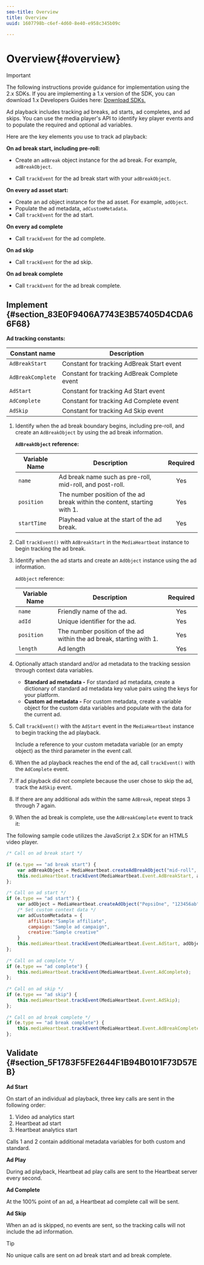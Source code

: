 ```yaml
---
seo-title: Overview
title: Overview
uuid: 1607798b-c6ef-4d60-8e40-e958c345b09c

---
```


# Overview{#overview}

>[!IMPORTANT]
>
>The following instructions provide guidance for implementation using the 2.x SDKs. If you are implementing a 1.x version of the SDK, you can download 1.x Developers Guides here: [Download SDKs.](../../sdk-implement/download-sdks.md)

Ad playback includes tracking ad breaks, ad starts, ad completes, and ad skips. You can use the media player's API to identify key player events and to populate the required and optional ad variables.

Here are the key elements you use to track ad playback:

**On ad break start, including pre-roll:**

* Create an `adBreak` object instance for the ad break. For example, `adBreakObject`. 

* Call `trackEvent` for the ad break start with your `adBreakObject`.

**On every ad asset start:**

* Create an ad object instance for the ad asset. For example, `adObject`. 
* Populate the ad metadata, `adCustomMetadata`. 
* Call `trackEvent` for the ad start.

**On every ad complete**

* Call `trackEvent` for the ad complete.

**On ad skip**

* Call `trackEvent` for the ad skip.

**On ad break complete**

* Call `trackEvent` for the ad break complete.

## Implement {#section_83E0F9406A7743E3B57405D4CDA66F68}

**Ad tracking constants:**

|  Constant name  | Description&nbsp;&nbsp;  |
|---|---|
|  `AdBreakStart`  | Constant for tracking AdBreak Start event  |
|  `AdBreakComplete`  | Constant for tracking AdBreak Complete event  |
|  `AdStart`  | Constant for tracking Ad Start event  |
|  `AdComplete`  | Constant for tracking Ad Complete event  |
|  `AdSkip`  | Constant for tracking Ad Skip event  |

1. Identify when the ad break boundary begins, including pre-roll, and create an `AdBreakObject` by using the ad break information.

   **`AdBreakObject` reference:** 

   |  Variable Name  | Description  | Required  |
   | --- | --- | :---: |
   |  `name`  | Ad break name such as pre-roll, mid-roll, and post-roll.  | Yes  |
   |  `position`  | The number position of the ad break within the content, starting with 1. | Yes  |
   |  `startTime`  | Playhead value at the start of the ad break.  | Yes  |

1. Call `trackEvent()` with `AdBreakStart` in the `MediaHeartbeat` instance to begin tracking the ad break. 

1. Identify when the ad starts and create an `AdObject` instance using the ad information.

   `AdObject` reference: 

   |  Variable Name  | Description  | Required  |
   | --- | --- | :---: |
   |  `name`  | Friendly name of the ad.  | Yes  |
   |  `adId`  | Unique identifier for the ad.  | Yes  |
   |  `position`  | The number position of the ad within the ad break, starting with 1. | Yes  |
   |  `length`  | Ad length  | Yes  |

1. Optionally attach standard and/or ad metadata to the tracking session through context data variables.

    * **Standard ad metadata -** For standard ad metadata, create a dictionary of standard ad metadata key value pairs using the keys for your platform.
    * **Custom ad metadata -** For custom metadata, create a variable object for the custom data variables and populate with the data for the current ad.

1. Call `trackEvent()` with the `AdStart` event in the `MediaHeartbeat` instance to begin tracking the ad playback.

   Include a reference to your custom metadata variable (or an empty object) as the third parameter in the event call.

1. When the ad playback reaches the end of the ad, call `trackEvent()` with the `AdComplete` event. 

1. If ad playback did not complete because the user chose to skip the ad, track the `AdSkip` event. 
1. If there are any additional ads within the same `AdBreak`, repeat steps 3 through 7 again. 
1. When the ad break is complete, use the `AdBreakComplete` event to track it:

The following sample code utilizes the JavaScript 2.x SDK for an HTML5 video player. 

```js
/* Call on ad break start */ 
 
if (e.type == "ad break start") { 
    var adBreakObject = MediaHeartbeat.createAdBreakObject("mid-roll", 2, 500); 
    this.mediaHeartbeat.trackEvent(MediaHeartbeat.Event.AdBreakStart, adBreakObject); 
}; 
 
/* Call on ad start */ 
if (e.type == "ad start") { 
    var adObject = MediaHeartbeat.createAdObject("PepsiOne", "123456ab", 1, 30); 
    /* Set custom context data */ 
    var adCustomMetadata = { 
        affiliate:"Sample affiliate", 
        campaign:"Sample ad campaign", 
        creative:"Sample creative" 
    } 
    this.mediaHeartbeat.trackEvent(MediaHeartbeat.Event.AdStart, adObject, adCustomMetadata); 
}; 
 
/* Call on ad complete */ 
if (e.type == "ad complete") { 
    this.mediaHeartbeat.trackEvent(MediaHeartbeat.Event.AdComplete); 
}; 
 
/* Call on ad skip */ 
if (e.type == "ad skip") { 
    this.mediaHeartbeat.trackEvent(MediaHeartbeat.Event.AdSkip); 
}; 
     
/* Call on ad break complete */ 
if (e.type == "ad break complete") { 
    this.mediaHeartbeat.trackEvent(MediaHeartbeat.Event.AdBreakComplete); 
}; 
```

## Validate {#section_5F1783F5FE2644F1B94B0101F73D57EB}

**Ad Start**

On start of an individual ad playback, three key calls are sent in the following order:

1. Video ad analytics start
1. Heartbeat ad start
1. Heartbeat analytics start

Calls 1 and 2 contain additional metadata variables for both custom and standard.

**Ad Play**

During ad playback, Heartbeat ad play calls are sent to the Heartbeat server every second.

**Ad Complete**

At the 100% point of an ad, a Heartbeat ad complete call will be sent.

**Ad Skip**

When an ad is skipped, no events are sent, so the tracking calls will not include the ad information.

>[!TIP]
>
>No unique calls are sent on ad break start and ad break complete.

